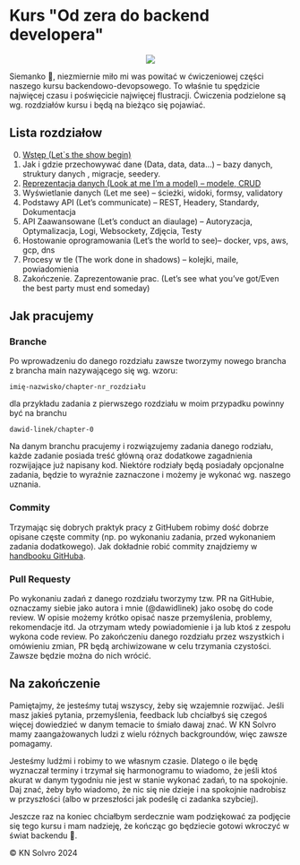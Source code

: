 # Kurs "Od zera do backend developera"

<p align="center">
  <img src="https://github.com/user-attachments/assets/7c32ec09-c2ac-4961-82e6-a98f04220510"/>
</p>

Siemanko 👋, niezmiernie miło mi was powitać w ćwiczeniowej części naszego kursu backendowo-devopsowego. To właśnie tu spędzicie najwięcej czasu i poświęcicie najwięcej flustracji. Ćwiczenia podzielone są wg. rozdziałów kursu i będą na bieżąco się pojawiać. 

## Lista rozdziałow
0. [Wstęp (Let`s the show begin)](https://docs.google.com/document/d/1FR6PSLg_5G0hWC429dXyeJLonLf76L1LbHH8ycVNavA)
1. Jak i gdzie przechowywać dane (Data, data, data…) – bazy danych, struktury danych , migracje, seedery.
2. [Reprezentacja danych (Look at me I’m a model) – modele, CRUD](https://docs.google.com/document/d/1Bpw-cz7NpXy3Y92pdol54emgqDV3yWST6M05Ycq025k/edit)
3. Wyświetlanie danych (Let me see)  – ścieżki,  widoki, formsy,  validatory
4. Podstawy API (Let’s communicate) – REST, Headery, Standardy, Dokumentacja
5. API Zaawansowane (Let’s conduct an diaulage) – Autoryzacja, Optymalizacja, Logi, Websockety, Zdjęcia, Testy
6. Hostowanie oprogramowania (Let’s the world to see)– docker, vps,  aws, gcp, dns
7. Procesy w tle (The work done in shadows) – kolejki, maile, powiadomienia
8. Zakończenie.  Zaprezentowanie prac. (Let’s see what you’ve got/Even the best party must end someday)

## Jak pracujemy
### Branche
Po wprowadzeniu do danego rozdziału zawsze tworzymy nowego brancha z brancha main nazywającego się wg. wzoru:
```
imię-nazwisko/chapter-nr_rozdziału
```
dla przykładu zadania z pierwszego rozdziału w moim przypadku powinny być na branchu
```
dawid-linek/chapter-0
```
Na danym branchu pracujemy i rozwiązujemy zadania danego rodziału, każde zadanie posiada treść główną oraz dodatkowe zagadnienia rozwijające już napisany kod. Niektóre rodziały będą posiadały opcjonalne zadania, będzie to wyraźnie zaznaczone i możemy je wykonać wg. naszego uznania.

### Commity
Trzymając się dobrych praktyk pracy z GitHubem robimy dość dobrze opisane częste commity (np. po wykonaniu zadania, przed wykonaniem zadania dodatkowego). Jak dokładnie robić commity znajdziemy w [handbooku GitHuba](https://docs.google.com/document/d/1Sb5lYqYLnYuecS1Essn3YwietsbuLPCTsTuW0EMpG5o).

### Pull Requesty
Po wykonaniu zadań z danego rozdziału tworzymy tzw. PR na GitHubie, oznaczamy siebie jako autora i mnie (@dawidlinek) jako osobę do code review. W opisie możemy krótko opisać nasze przemyślenia, problemy, rekomendacje itd. Ja otrzymam wtedy powiadomienie i ja lub ktoś z zespołu wykona code review. 
Po zakończeniu danego rozdziału przez wszystkich i omówieniu zmian, PR będą archiwizowane w celu trzymania czystości. Zawsze będzie można do nich wrócić.

## Na zakończenie
Pamiętajmy, że jesteśmy tutaj wszyscy, żeby się wzajemnie rozwijać. Jeśli masz jakieś pytania, przemyślenia, feedback lub chciałbyś się czegoś więcej dowiedzieć w danym temacie to śmiało dawaj znać. W KN Solvro mamy zaangażowanych ludzi z wielu różnych backgroundów, więc zawsze pomagamy.

Jesteśmy ludźmi i robimy to we własnym czasie. Dlatego o ile będę wyznaczał terminy i trzymał się harmonogramu to wiadomo, że jeśli ktoś akurat w danym tygodniu nie jest w stanie wykonać zadań, to na spokojnie. Daj znać, żeby było wiadomo, że nic się nie dzieje i na spokojnie nadrobisz w przyszłości (albo w przeszłości jak podeślę ci zadanka szybciej).

Jeszcze raz na koniec chciałbym serdecznie wam podziękować za podjęcie się tego kursu i mam nadzieję, że kończąc go będziecie gotowi wkroczyć w świat backendu 🥰. 

:copyright: KN Solvro 2024
